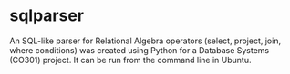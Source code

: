 sqlparser
=========

An SQL-like parser for Relational Algebra operators (select, project, join, where conditions) was created using Python for a Database Systems (CO301) project. It can be run from the command line in Ubuntu.
